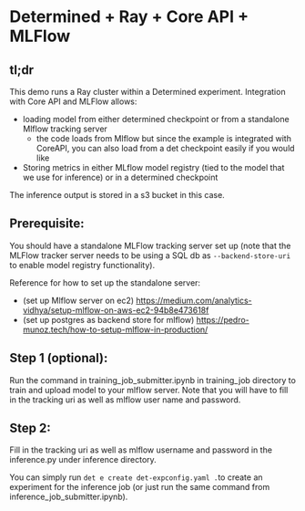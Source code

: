 # Determined + Ray + Core API + MLFlow
## tl;dr
This demo runs a Ray cluster within a Determined experiment. Integration with Core API and MLFlow allows:
- loading model from either determined checkpoint or from a standalone Mlflow tracking server 
  - the code loads from
  Mlflow but since the example is integrated with CoreAPI, you can also load from a det checkpoint easily if you would like
- Storing metrics in either MLflow model registry (tied to the model that we use for inference) or in a determined checkpoint

The inference output is stored in a s3 bucket in this case.

## Prerequisite:
You should have a standalone MLFlow tracking server set up (note that the MLFlow tracker server needs to be using a SQL 
db as `--backend-store-uri` to enable model registry functionality).

Reference for how to set up the standalone server:
- (set up Mlflow server on ec2) https://medium.com/analytics-vidhya/setup-mlflow-on-aws-ec2-94b8e473618f
- (set up postgres as backend store for mlflow) https://pedro-munoz.tech/how-to-setup-mlflow-in-production/

## Step 1 (optional):
Run the command in training_job_submitter.ipynb in training_job directory to train and upload model to your mlflow server.
Note that you will have to fill in the tracking uri as well as mlflow user name and password.

## Step 2: 
Fill in the tracking uri as well as mlflow username and password in the inference.py under inference directory.

You can simply run `det e create det-expconfig.yaml .`to create an experiment for the inference job (or just run
the same command from inference_job_submitter.ipynb).